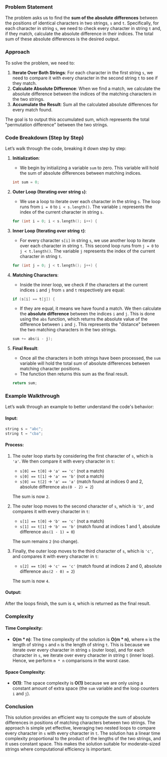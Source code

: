 ### Problem Statement

The problem asks us to find the **sum of the absolute differences** between the positions of identical characters in two strings, `s` and `t`. Specifically, for each character in string `s`, we need to check every character in string `t` and, if they match, calculate the absolute difference in their indices. The total sum of these absolute differences is the desired output.

### Approach

To solve the problem, we need to:
1. **Iterate Over Both Strings**: For each character in the first string `s`, we need to compare it with every character in the second string `t` to see if they match.
2. **Calculate Absolute Difference**: When we find a match, we calculate the absolute difference between the indices of the matching characters in the two strings.
3. **Accumulate the Result**: Sum all the calculated absolute differences for every match found.

The goal is to output this accumulated sum, which represents the total "permutation difference" between the two strings.

### Code Breakdown (Step by Step)

Let’s walk through the code, breaking it down step by step:

1. **Initialization**:
   - We begin by initializing a variable `sum` to zero. This variable will hold the sum of absolute differences between matching indices.
   
   ```cpp
   int sum = 0;
   ```

2. **Outer Loop (Iterating over string `s`)**:
   - We use a loop to iterate over each character in the string `s`. The loop runs from `i = 0` to `i < s.length()`. The variable `i` represents the index of the current character in string `s`.
   
   ```cpp
   for (int i = 0; i < s.length(); i++) {
   ```

3. **Inner Loop (Iterating over string `t`)**:
   - For every character `s[i]` in string `s`, we use another loop to iterate over each character in string `t`. This second loop runs from `j = 0` to `j < t.length()`. The variable `j` represents the index of the current character in string `t`.

   ```cpp
   for (int j = 0; j < t.length(); j++) {
   ```

4. **Matching Characters**:
   - Inside the inner loop, we check if the characters at the current indices `i` and `j` from `s` and `t` respectively are equal:
   
   ```cpp
   if (s[i] == t[j]) {
   ```

   - If they are equal, it means we have found a match. We then calculate the **absolute difference** between the indices `i` and `j`. This is done using the `abs` function, which returns the absolute value of the difference between `i` and `j`. This represents the "distance" between the two matching characters in the two strings.

   ```cpp
   sum += abs(i - j);
   ```

5. **Final Result**:
   - Once all the characters in both strings have been processed, the `sum` variable will hold the total sum of absolute differences between matching character positions.
   - The function then returns this sum as the final result.

   ```cpp
   return sum;
   ```

### Example Walkthrough

Let’s walk through an example to better understand the code's behavior:

#### Input:
```cpp
string s = "abc";
string t = "cba";
```

#### Process:
1. The outer loop starts by considering the first character of `s`, which is `'a'`. We then compare it with every character in `t`:
   - `s[0] == t[0]` → `'a' == 'c'` (not a match)
   - `s[0] == t[1]` → `'a' == 'b'` (not a match)
   - `s[0] == t[2]` → `'a' == 'a'` (match found at indices 0 and 2, absolute difference `abs(0 - 2) = 2`)
   
   The sum is now `2`.

2. The outer loop moves to the second character of `s`, which is `'b'`, and compares it with every character in `t`:
   - `s[1] == t[0]` → `'b' == 'c'` (not a match)
   - `s[1] == t[1]` → `'b' == 'b'` (match found at indices 1 and 1, absolute difference `abs(1 - 1) = 0`)
   
   The sum remains `2` (no change).

3. Finally, the outer loop moves to the third character of `s`, which is `'c'`, and compares it with every character in `t`:
   - `s[2] == t[0]` → `'c' == 'c'` (match found at indices 2 and 0, absolute difference `abs(2 - 0) = 2`)
   
   The sum is now `4`.

#### Output:
After the loops finish, the sum is `4`, which is returned as the final result.

### Complexity

#### Time Complexity:
- **O(m * n)**: The time complexity of the solution is **O(m * n)**, where `m` is the length of string `s` and `n` is the length of string `t`. This is because we iterate over every character in string `s` (outer loop), and for each character in `s`, we iterate over every character in string `t` (inner loop). Hence, we perform `m * n` comparisons in the worst case.

#### Space Complexity:
- **O(1)**: The space complexity is **O(1)** because we are only using a constant amount of extra space (the `sum` variable and the loop counters `i` and `j`).

### Conclusion

This solution provides an efficient way to compute the sum of absolute differences in positions of matching characters between two strings. The approach is simple yet effective, leveraging two nested loops to compare every character in `s` with every character in `t`. The solution has a linear time complexity proportional to the product of the lengths of the two strings, and it uses constant space. This makes the solution suitable for moderate-sized strings where computational efficiency is important.

